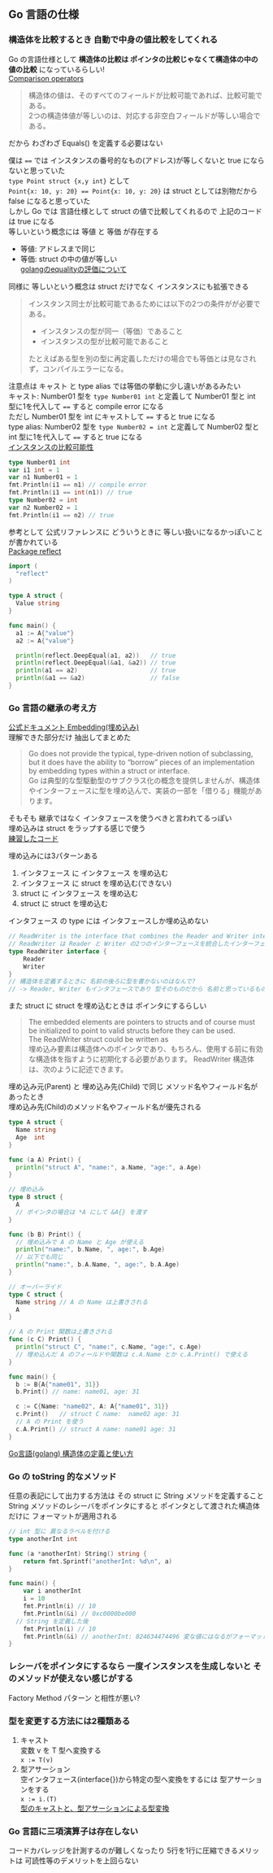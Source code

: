 ## Go 言語の仕様
### 構造体を比較するとき 自動で中身の値比較をしてくれる
Go の言語仕様として __構造体の比較は ポインタの比較じゃなくて構造体の中の値の比較__ になっているらしい!  
[Comparison operators](https://go.dev/ref/spec#Comparison_operators)  

>構造体の値は、そのすべてのフィールドが比較可能であれば、比較可能である。  
>2つの構造体値が等しいのは、対応する非空白フィールドが等しい場合である。  

だから わざわざ Equals() を定義する必要はない  

僕は `==` では インスタンスの番号的なもの(アドレス)が等しくないと true にならないと思っていた  
`type Point struct {x,y int}` として  
`Point{x: 10, y: 20} == Point{x: 10, y: 20}` は struct としては別物だから false になると思っていた  
しかし Go では 言語仕様として struct の値で比較してくれるので 上記のコードは true になる  
等しいという概念には 等値 と 等価 が存在する  
- 等値: アドレスまで同じ  
- 等価: struct の中の値が等しい  
[golangのequalityの評価について](https://pod.hatenablog.com/entry/2016/07/30/204357)  

同様に 等しいという概念は struct だけでなく インスタンスにも拡張できる
>インスタンス同士が比較可能であるためには以下の2つの条件がが必要である。  
>- インスタンスの型が同一（等価）であること  
>- インスタンスの型が比較可能であること  
>
>たとえばある型を別の型に再定義しただけの場合でも等価とは見なされず，コンパイルエラーになる。  

注意点は キャスト と type alias では等価の挙動に少し違いがあるみたい  
キャスト: Number01 型を `type Number01 int` と定義して Number01 型と int 型に1を代入して `==` すると compile error になる  
ただし Number01 型を int にキャストして `==` すると true になる  
type alias: Number02 型を `type Number02 = int` と定義して Number02 型と int 型に1を代入して `==` すると true になる  
[インスタンスの比較可能性](https://text.baldanders.info/golang/comparability/)  

```go
type Number01 int
var i1 int = 1
var n1 Number01 = 1
fmt.Println(i1 == n1) // compile error
fmt.Println(i1 == int(n1)) // true
type Number02 = int
var n2 Number02 = 1
fmt.Println(i1 == n2) // true
```

参考として 公式リファレンスに どういうときに 等しい扱いになるかっぽいことが書かれている  
[Package reflect](https://pkg.go.dev/reflect@go1.17.6#DeepEqual)  

```go
import (
  "reflect"
)

type A struct {
  Value string
}

func main() {
  a1 := A{"value"}
  a2 := A{"value"}

  println(reflect.DeepEqual(a1, a2))   // true
  println(reflect.DeepEqual(&a1, &a2)) // true
  println(a1 == a2)                    // true
  println(&a1 == &a2)                  // false
}
```


### Go 言語の継承の考え方
[公式ドキュメント Embedding(埋め込み)](https://go.dev/doc/effective_go#embedding)  
理解できた部分だけ 抽出してまとめた  

>Go does not provide the typical, type-driven notion of subclassing, but it does have the ability to “borrow” pieces of an implementation by embedding types within a struct or interface.  
>Go は典型的な型駆動型のサブクラス化の概念を提供しませんが、構造体やインターフェースに型を埋め込んで、実装の一部を「借りる」機能があります。  

そもそも 継承ではなく インタフェースを使うべきと言われてるっぽい  
埋め込みは struct をラップする感じで使う  
[練習したコード](.././trainingEmbedding)  

埋め込みには3パターンある  
1. インタフェース に インタフェース を埋め込む
2. インタフェース に struct を埋め込む(できない)
3. struct に インタフェース を埋め込む
4. struct に struct を埋め込む

インタフェース の type には インタフェースしか埋め込めない  
```go
// ReadWriter is the interface that combines the Reader and Writer interfaces.
// ReadWriter は Reader と Writer の2つのインターフェースを統合したインターフェースです。
type ReadWriter interface {
    Reader
    Writer
}
// 構造体を定義するときに 名前の後ろに型を書かないのはなんで?
// -> Reader, Writer もインタフェースであり 型そのものだから 名前と思っているものが むしろ型
```

また struct に struct を埋め込むときは ポインタにするらしい

>The embedded elements are pointers to structs and of course must be initialized to point to valid structs before they can be used.  
>The ReadWriter struct could be written as  
>埋め込み要素は構造体へのポインタであり、もちろん、使用する前に有効な構造体を指すように初期化する必要があります。
>ReadWriter 構造体は、次のように記述できます。

埋め込み元(Parent) と 埋め込み先(Child) で同じ メソッド名やフィールド名があったとき  
埋め込み先(Child)のメソッド名やフィールド名が優先される  

```go
type A struct {
  Name string
  Age  int
}

func (a A) Print() {
  println("struct A", "name:", a.Name, "age:", a.Age)
}

// 埋め込み
type B struct {
  A
  // ポインタの場合は *A にして &A{} を渡す
}

func (b B) Print() {
  // 埋め込みで A の Name と Age が使える
  println("name:", b.Name, ", age:", b.Age)
  // 以下でも同じ
  println("name:", b.A.Name, ", age:", b.A.Age)
}

// オーバーライド
type C struct {
  Name string // A の Name は上書きされる
  A
}

// A の Print 関数は上書きされる
func (c C) Print() {
  println("struct C", "name:", c.Name, "age:", c.Age)
  // 埋め込んだ A のフィールドや関数は c.A.Name とか c.A.Print() で使える
}

func main() {
  b := B{A{"name01", 31}}
  b.Print() // name: name01, age: 31

  c := C{Name: "name02", A: A{"name01", 31}}
  c.Print()   // struct C name:  name02 age: 31
  // A の Print を使う
  c.A.Print() // struct A name: name01 age: 31
}
```

[Go言語(golang) 構造体の定義と使い方](https://golang.hateblo.jp/entry/golang-how-to-use-struct)  

### Go の toString 的なメソッド
任意の表記にして出力する方法は その struct に String メソッドを定義すること  
String メソッドのレシーバをポインタにすると ポインタとして渡された構造体だけに フォーマットが適用される  

```go
// int 型に 異なるラベルを付ける
type anotherInt int

func (a *anotherInt) String() string {
	return fmt.Sprintf("anotherInt: %d\n", a)
}

func main() {
	var i anotherInt
	i = 10
	fmt.Println(i) // 10
	fmt.Println(&i) // 0xc0000be000
  // String を定義した後
	fmt.Println(i) // 10
	fmt.Println(&i) // anotherInt: 824634474496 変な値にはなるがフォーマットは適用されている
}
```

### レシーバをポインタにするなら 一度インスタンスを生成しないと そのメソッドが使えない感じがする
Factory Method パターン と相性が悪い?  

### 型を変更する方法には2種類ある
1. キャスト  
変数 v を T 型へ変換する  
`x := T(v)`  
2. 型アサーション  
空インタフェース(interface{})から特定の型へ変換をするには 型アサーションをする  
`x := i.(T)`  
[型のキャストと、型アサーションによる型変換](https://maku77.github.io/hugo/go/cast.html)

### Go 言語に三項演算子は存在しない
コードカバレッジを計測するのが難しくなったり 5行を1行に圧縮できるメリットは 可読性等のデメリットを上回らない  
